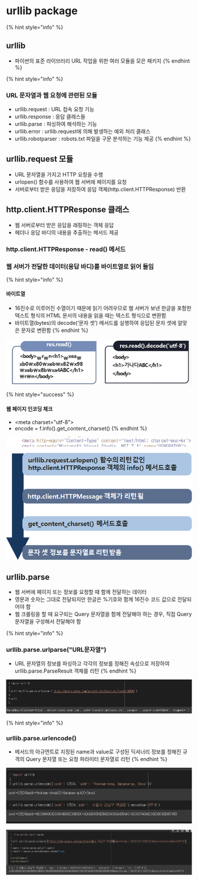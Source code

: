# urllib package

{% hint style="info" %}
## urllib

* 파이썬의 표준 라이브러리 URL 작업을 위한 여러 모듈을 모은 패키지
{% endhint %}

{% hint style="info" %}
### URL 문자열과 웹 요청에 관련된 모듈

* urllib.request : URL 접속 요청 기능  
* urllib.response : 응답 클래스들 
* urllib.parse :  파싱하여 해석하는 기능 
* urllib.error : urllib.request에 의해 발생하는 예외 처리 클래스
* urllib.robotparser : robots.txt 파일을 구문 분석하는 기능 제공
{% endhint %}

## urllib.request 모듈

* URL 문자열을 가지고 HTTP 요청을 수행
* urlopen\(\) 함수를 사용하여 웹 서버에 페이지를 요청
* 서버로부터 받은 응답을 저장하여 응답 객체\(http.client.HTTPResponse\) 반환

## http.client.HTTPResponse 클래스

* 웹 서버로부터 받은 응답을 래핑하는 객체 응답 
* 헤더나 응답 바디의 내용을 추출하는 메서드 제공

### http.client.HTTPResponse - read\(\) 메서드 

###  웹 서버가 전달한 데이터\(응답 바디\)를 바이트열로 읽어 들임

{% hint style="info" %}
#### 바이트열

* 16진수로 이루어진 수열이기 때문에 읽기 어려우므로 웹 서버가 보낸 한글을 포함한 텍스트 형식의 HTML 문서의 내용을 읽을 때는 텍스트 형식으로 변환함
* 바이트열\(bytes\)의 decode\(‘문자 셋’\) 메서드를 실행하여 응답된 문자 셋에 알맞은 문자로 변환함
{% endhint %}

![](../../.gitbook/assets/image%20%28233%29.png)

{% hint style="success" %}
#### 웹 페이지 인코딩 체크

* &lt;meta charset="utf-8"&gt;
* encode = f.info\(\).get\_content\_charset\(\)
{% endhint %}

![](../../.gitbook/assets/image%20%28227%29.png)

![](../../.gitbook/assets/image%20%28234%29.png)

## 

## urllib.parse

* 웹 서버에 페이지 또는 정보를 요청할 때 함께 전달하는 데이터
* 영문과 숫자는 그대로 전달되지만 한글은 %기호와 함께 16진수 코드 값으로 전달되어야 함
* 웹 크롤링을 할 때 요구되는 Query 문자열을  함께 전달해야 하는 경우, 직접 Query 문자열을  구성해서 전달해야 함

{% hint style="info" %}
### urllib.parse.urlparse\("URL문자열"\)

* URL 문자열의 정보를 파싱하고 각각의 정보를 정해진 속성으로 저장하여 urllib.parse.ParseResult 객체를 리턴
{% endhint %}

![](../../.gitbook/assets/image%20%28236%29.png)

{% hint style="info" %}
### urllib.parse.urlencode\(\)

* 메서드의 아규먼트로 지정된 name과 value로 구성된 딕셔너리 정보를 정해진 규격의 Query 문자열 또는 요청 파라미터 문자열로 리턴
{% endhint %}

![](../../.gitbook/assets/image%20%28231%29.png)

![](../../.gitbook/assets/image%20%28225%29.png)























